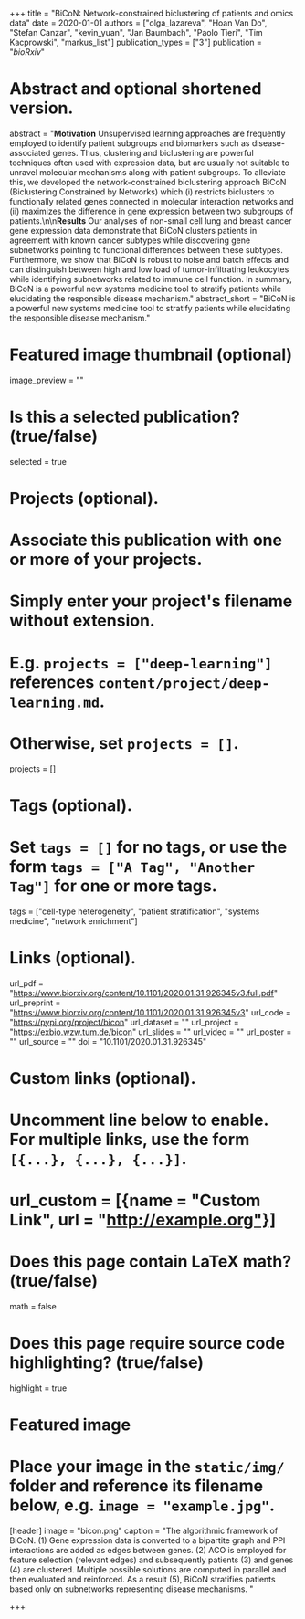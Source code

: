 +++
title = "BiCoN: Network-constrained biclustering of patients and omics data"
date = 2020-01-01
authors = ["olga_lazareva", "Hoan Van Do", "Stefan Canzar", "kevin_yuan", "Jan Baumbach", "Paolo Tieri", "Tim Kacprowski", "markus_list"]
publication_types = ["3"]
publication = "*bioRxiv*"

# Abstract and optional shortened version.
abstract = "**Motivation** Unsupervised learning approaches are frequently employed to identify patient subgroups and biomarkers such as disease-associated genes. Thus, clustering and biclustering are powerful techniques often used with expression data, but are usually not suitable to unravel molecular mechanisms along with patient subgroups. To alleviate this, we developed the network-constrained biclustering approach BiCoN (Biclustering Constrained by Networks) which (i) restricts biclusters to functionally related genes connected in molecular interaction networks and (ii) maximizes the difference in gene expression between two subgroups of patients.\n\n**Results** Our analyses of non-small cell lung and breast cancer gene expression data demonstrate that BiCoN clusters patients in agreement with known cancer subtypes while discovering gene subnetworks pointing to functional differences between these subtypes. Furthermore, we show that BiCoN is robust to noise and batch effects and can distinguish between high and low load of tumor-infiltrating leukocytes while identifying subnetworks related to immune cell function. In summary, BiCoN is a powerful new systems medicine tool to stratify patients while elucidating the responsible disease mechanism."
abstract_short = "BiCoN is a powerful new systems medicine tool to stratify patients while elucidating the responsible disease mechanism."

# Featured image thumbnail (optional)
image_preview = ""

# Is this a selected publication? (true/false)
selected = true

# Projects (optional).
#   Associate this publication with one or more of your projects.
#   Simply enter your project's filename without extension.
#   E.g. `projects = ["deep-learning"]` references `content/project/deep-learning.md`.
#   Otherwise, set `projects = []`.
projects = []

# Tags (optional).
#   Set `tags = []` for no tags, or use the form `tags = ["A Tag", "Another Tag"]` for one or more tags.
tags = ["cell-type heterogeneity", "patient stratification", "systems medicine", "network enrichment"]

# Links (optional).
url_pdf = "https://www.biorxiv.org/content/10.1101/2020.01.31.926345v3.full.pdf"
url_preprint = "https://www.biorxiv.org/content/10.1101/2020.01.31.926345v3"
url_code = "https://pypi.org/project/bicon"
url_dataset = ""
url_project = "https://exbio.wzw.tum.de/bicon"
url_slides = ""
url_video = ""
url_poster = ""
url_source = ""
doi = "10.1101/2020.01.31.926345"

# Custom links (optional).
#   Uncomment line below to enable. For multiple links, use the form `[{...}, {...}, {...}]`.
# url_custom = [{name = "Custom Link", url = "http://example.org"}]

# Does this page contain LaTeX math? (true/false)
math = false

# Does this page require source code highlighting? (true/false)
highlight = true

# Featured image
# Place your image in the `static/img/` folder and reference its filename below, e.g. `image = "example.jpg"`.
[header]
image = "bicon.png"
caption = "The algorithmic framework of BiCoN. (1) Gene expression data is converted to a bipartite graph and PPI interactions are added as edges between genes. (2) ACO is employed for feature selection (relevant edges) and subsequently patients (3) and genes (4) are clustered. Multiple possible solutions are computed in parallel and then evaluated and reinforced. As a result (5), BiCoN stratifies patients based only on subnetworks representing disease mechanisms. "

+++
